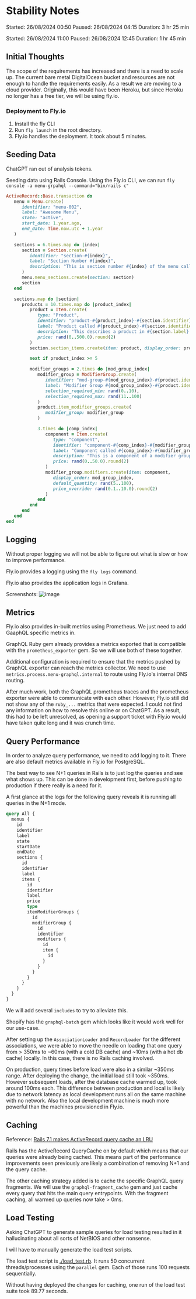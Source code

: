 # Stability Notes

Started: 26/08/2024 00:50
Paused: 26/08/2024 04:15
Duration: 3 hr 25 min

Started: 26/08/2024 11:00
Paused: 26/08/2024 12:45
Duration: 1 hr 45 min

## Initial Thoughts

The scope of the requirements has increased and there is a need to scale up.
The current bare metal DigitalOcean bucket and resources are not enough to
handle the requirements easily.
As a result we are moving to a cloud provider.
Originally, this would have been Heroku, but since Heroku no longer has a
free tier, we will be using fly.io.

### Deployment to Fly.io

1. Install the fly CLI
2. Run `fly launch` in the root directory.
3. Fly.io handles the deployment. It took about 5 minutes.

## Seeding Data

ChatGPT ran out of analysis tokens.

Seeding data using Rails Console.
Using the Fly.io CLI, we can run `fly console -a menu-grpahql --command="bin/rails c"`

```ruby
ActiveRecord::Base.transaction do
   menu = Menu.create(
      identifier: "menu-002",
      label: "Awesome Menu",
      state: "active",
      start_date: 1.year.ago,
      end_date: Time.now.utc + 1.year
   )

   sections = 6.times.map do |index|
      section = Section.create(
         identifier: "section-#{index}",
         label: "Section Number #{index}",
         description: "This is section number #{index} of the menu called #{menu.label}"
      )
      menu.menu_sections.create(section: section)
      section
   end

   sections.map do |section|
      products = 10.times.map do |product_index|
         product = Item.create(
            type: "Product",
            identifier: "product-#{product_index}-#{section.identifier}",
            label: "Product called #{product_index}-#{section.identifier}",
            description: "This describes a product in #{section.label}.",
            price: rand(0..500.0).round(2)
         )
         section.section_items.create(item: product, display_order: product_index)

         next if product_index >= 5

         modifier_groups = 2.times do |mod_group_index|
            modifier_group = ModifierGroup.create(
               identifier: "mod-group-#{mod_group_index}-#{product.identifier}",
               label: "Modifier Group #{mod_group_index}-#{product.identifier}",
               selection_required_min: rand(0..10),
               selection_required_max: rand(11..100)
            )
            product.item_modifier_groups.create(
               modifier_group: modifier_group
            )

            3.times do |comp_index|
               component = Item.create(
                  type: "Component",
                  identifier: "component-#{comp_index}-#{modifier_group.identifier}",
                  label: "Component called #{comp_index}-#{modifier_group.identifier}",
                  description: "This is a component of a modifier group: #{modifier_group.identifier}",
                  price: rand(0..50.0).round(2)
               )
               modifier_group.modifiers.create(item: component,
                  display_order: mod_group_index,
                  default_quantity: rand(5..100),
                  price_override: rand(0.1..10.0).round(2)
               )
            end
         end
      end
   end
end
```

## Logging

Without proper logging we will not be able to figure out what is slow
or how to improve performance.

Fly.io provides a logging using the `fly logs` command.

Fly.io also provides the application logs in Grafana.

Screenshots:
![image](./Grafana-application-logs.png)

## Metrics

Fly.io also provides in-built metrics using Prometheus.
We just need to add GaaphQL specific metrics in.

GraphQL Ruby gem already provides a metrics exported that
is compatible with the `prometheus_exporter` gem.
So we will use both of these together.

Additional configuration is required to ensure that the metrics
pushed by GraphQL exporter can reach the metrics collector.
We need to use `metrics.process.menu-graphql.internal` to route using Fly.io's
internal DNS routing.

After much work, both the GraphQL prometheus traces and the prometheus exporter
were able to communicate with each other. However, Fly.io still did not show
any of the `ruby_...` metrics that were expected.
I could not find any information on how to resolve this online or on
ChatGPT.
As a result, this had to be left unresolved, as opening a support ticket
with Fly.io would have taken quite long and it was crunch time.

## Query Performance

In order to analyze query performance, we need to add logging to it.
There are also default metrics available in Fly.io for PostgreSQL.

The best way to see N+1 queries in Rails is to just log the queries and see
what shows up. This can be done in development first, before pushing to
production if there really is a need for it.

A first glance at the logs for the following query reveals it is running
all queries in the N+1 mode.

```graphql
query All {
  menus {
    id
    identifier
    label
    state
    startDate
    endDate
    sections {
      id
      identifier
      label
      items {
        id
        identifier
        label
        price
        type
        itemModifierGroups {
          id
          modifierGroup {
            id
            identifier
            modifiers {
              id
              item {
                id
              }
            }
          }
        }
      }
    }
  }
}
```

We will add several `includes` to try to alleviate this.

Shopify has the `graphql-batch` gem which looks like it would work well
for our use-case.

After setting up the `AssociationLoader` and `RecordLoader` for the different
associations, we were able to move the needle on loading that one query
from > 350ms to ~60ms (with a cold DB cache) and ~10ms (with a hot db cache)
locally.
In this case, there is no Rails caching involved.

On production, query times before load were also in a similar ~350ms range.
After deploying the change, the initial load still took ~350ms.
However subsequent loads, after the database cache warmed up, took around
100ms each.
This difference between production and local is likely due to network latency
as local development runs all on the same machine with no network.
Also the local development machine is much more powerful than the machines
provisioned in Fly.io.

## Caching

Reference: [Rails 7.1 makes ActiveRecord query cache an LRU](https://www.shakacode.com/blog/rails-make-active-records-query-cache-an-lru/)

Rails has the ActiveRecord QueryCache on by default which means that
our queries were already being cached. This means part of the performance
improvements seen previously are likely a combination of removing N+1
and the query cache.

The other caching strategy added is to cache the specific GraphQL query
fragments. We will use the `graphql-fragment_cache` gem and just cache
every query that hits the main query entrypoints.
With the fragment caching, all warmed up queries now take > 0ms.


## Load Testing

Asking ChatGPT to generate sample queries for load testing resulted in
it hallucinating about all sorts of NetBIOS and other nonsense.

I will have to manually generate the load test scripts.

The load test script is [./load_test.rb](./load_test.rb).
It runs 50 concurrent threads/processes using the `parallel` gem.
Each of those runs 100 requests sequentially.

Without having deployed the changes for caching, one run of the load test
suite took 89.77 seconds.


